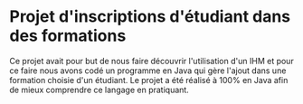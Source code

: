 # Projet d'inscriptions d'étudiant dans des formations

Ce projet avait pour but de nous faire découvrir l'utilisation d'un IHM et pour ce faire nous avons codé un programme en Java qui gère l'ajout dans une formation choisie d'un étudiant. 
Le projet a été réalisé à 100% en Java afin de mieux comprendre ce langage en pratiquant.
